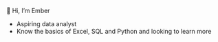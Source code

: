 👋 Hi, I’m Ember

- Aspiring data analyst
- Know the basics of Excel, SQL and Python and looking to learn more


<!---
emburning/emburning is a ✨ special ✨ repository because its `README.md` (this file) appears on your GitHub profile.
You can click the Preview link to take a look at your changes.

- 💞️ I’m looking to collaborate on ...
- 📫 How to reach me ...
- ⚡ Fun fact: ...
- 👀 I’m interested in data analysis
- 🌱 I’m currently learning Excel, Python, SQL
- 😄 Pronouns: he/they
--->

